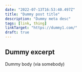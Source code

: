 ```yaml
---
date: "2022-07-13T16:53:40.497Z"
title: "Dummy post title"
description: "Dummy meta desc"
tags: [link, thing]
linkTarget: "https://dummy1.com/"
draft: true
---
```

Dummy excerpt
---

Dummy body (via somebody)
